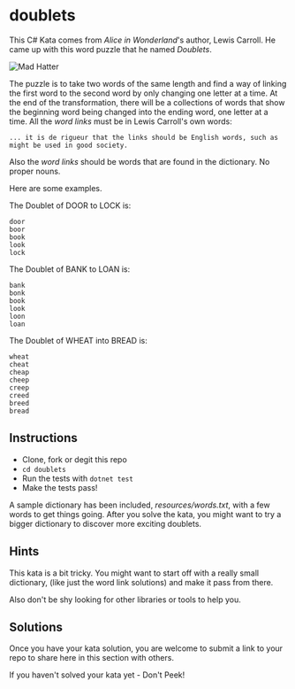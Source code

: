 # doublets

This C# Kata comes from _Alice in Wonderland_'s author, Lewis
Carroll. He came up with this word puzzle that he named _Doublets_.

![Mad Hatter](../../images/madhatter.gif)

The puzzle is to take two words of the same length and find a way of linking the
first word to the second word by only changing one letter at a time.  At the end of the transformation,
there will be a collections of words that show the beginning word being changed
into the ending word, one letter at a time.  All the _word links_ must be in Lewis Carroll's own words:

```
... it is de rigueur that the links should be English words, such as might be used in good society.
```

Also the _word links_ should be words that are found in the dictionary.  No proper nouns.

Here are some examples.

The Doublet of DOOR to LOCK is:

```
door
boor
book
look
lock
```

The Doublet of BANK to LOAN is:

```
bank
bonk
book
look
loon
loan
```

The Doublet of WHEAT into BREAD is:

```
wheat
cheat
cheap
cheep
creep
creed
breed
bread
```



## Instructions

- Clone, fork or degit this repo
- `cd doublets`
- Run the tests with `dotnet test`
- Make the tests pass!

A sample dictionary has been included, _resources/words.txt_, with a few words to get things going.  After you solve the kata, you might want to try a bigger dictionary to discover more exciting doublets.

## Hints

This kata is a bit tricky.  You might want to start off with a really small dictionary, (like just the word link solutions) and make it pass from there.

Also don't be shy looking for other libraries or tools to help you.


## Solutions

Once you have your kata solution, you are welcome to submit a link to your repo to share here in this section with others.



If you haven't solved your kata yet - Don't Peek!

